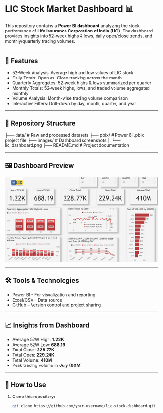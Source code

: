 # LIC Stock Market Dashboard 📊

This repository contains a **Power BI dashboard** analyzing the stock performance of **Life Insurance Corporation of India (LIC)**. The dashboard provides insights into 52-week highs & lows, daily open/close trends, and monthly/quarterly trading volumes.  

---

## 🚀 Features
- 52-Week Analysis: Average high and low values of LIC stock  
- Daily Totals: Open vs. Close tracking across the month  
- Quarterly Aggregates: 52-week highs & lows summarized per quarter  
- Monthly Totals: 52-week highs, lows, and traded volume aggregated monthly  
- Volume Analysis: Month-wise trading volume comparison  
- Interactive Filters: Drill-down by day, month, quarter, and year  

---

## 📂 Repository Structure

├── data/ # Raw and processed datasets 
├── pbix/ # Power BI .pbix project file
├── images/ # Dashboard screenshots
│ └── lic_dashboard.png
├── README.md # Project documentation


---

## 🖼️ Dashboard Preview  

![LIC Dashboard](images/lic_dashboard.png)  

---

## 🛠️ Tools & Technologies
- Power BI – For visualization and reporting  
- Excel/CSV – Data source  
- GitHub – Version control and project sharing  

---

## 📈 Insights from Dashboard
- Average 52W High: **1.22K**  
- Average 52W Low: **688.19**  
- Total Close: **228.77K**  
- Total Open: **229.24K**  
- Total Volume: **410M**  
- Peak trading volume in **July (80M)**  

---

## 🔧 How to Use
1. Clone this repository:  
   ```bash
   git clone https://github.com/your-username/lic-stock-dashboard.git
